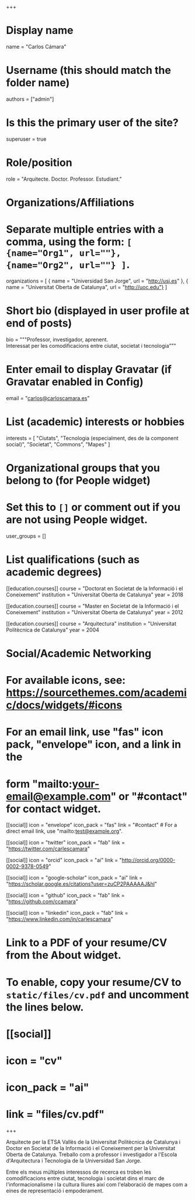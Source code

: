 +++
# Display name
name = "Carlos Cámara"

# Username (this should match the folder name)
authors = ["admin"]

# Is this the primary user of the site?
superuser = true

# Role/position
role = "Arquitecte. Doctor. Professor. Estudiant."

# Organizations/Affiliations
#   Separate multiple entries with a comma, using the form: `[ {name="Org1", url=""}, {name="Org2", url=""} ]`.
organizations = [ { name = "Universidad San Jorge", url = "http://usj.es" }, { name = "Universitat Oberta de Catalunya", url = "http://uoc.edu"} ]

# Short bio (displayed in user profile at end of posts)
bio = """Professor, investigador, aprenent.<br>
        Interessat per les comodificacions entre ciutat, societat i tecnologia"""

# Enter email to display Gravatar (if Gravatar enabled in Config)
email = "carlos@carloscamara.es"

# List (academic) interests or hobbies
interests = [
  "Ciutats",
  "Tecnologia (especialment, des de la component social)",
  "Societat",
  "Commons",
  "Mapes"
]

# Organizational groups that you belong to (for People widget)
#   Set this to `[]` or comment out if you are not using People widget.
user_groups = []

# List qualifications (such as academic degrees)
[[education.courses]]
  course = "Doctorat en Societat de la Informació i el Coneixement"
  institution = "Universitat Oberta de Catalunya"
  year = 2018

[[education.courses]]
  course = "Master en Societat de la Informació i el Coneixement"
  institution = "Universitat Oberta de Catalunya"
  year = 2012

[[education.courses]]
  course = "Arquitectura"
  institution = "Universitat Politècnica de Catalunya"
  year = 2004

# Social/Academic Networking
# For available icons, see: https://sourcethemes.com/academic/docs/widgets/#icons
#   For an email link, use "fas" icon pack, "envelope" icon, and a link in the
#   form "mailto:your-email@example.com" or "#contact" for contact widget.

[[social]]
  icon = "envelope"
  icon_pack = "fas"
  link = "#contact"  # For a direct email link, use "mailto:test@example.org".

[[social]]
  icon = "twitter"
  icon_pack = "fab"
  link = "https://twitter.com/carlescamara"

[[social]]
  icon = "orcid"
  icon_pack = "ai"
  link = "http://orcid.org/0000-0002-9378-0549"

[[social]]
  icon = "google-scholar"
  icon_pack = "ai"
  link = "https://scholar.google.es/citations?user=zuCP2PAAAAAJ&hl"

[[social]]
  icon = "github"
  icon_pack = "fab"
  link = "https://github.com/ccamara"

[[social]]
  icon = "linkedin"
  icon_pack = "fab"
  link = "https://www.linkedin.com/in/carlescamara"

# Link to a PDF of your resume/CV from the About widget.
# To enable, copy your resume/CV to `static/files/cv.pdf` and uncomment the lines below.
# [[social]]
#   icon = "cv"
#   icon_pack = "ai"
#   link = "files/cv.pdf"

+++

Arquitecte per la ETSA Vallès de la Universitat Politècnica de Catalunya i Doctor en Societat de la Informació i el Coneixement per la Universitat Oberta de Catalunya. Treballo com a professor i investigador a l'Escola d'Arquitectura i Tecnologia de la Universidad San Jorge.

Entre els meus múltiples interessos de recerca es troben les comodificacions entre ciutat, tecnologia i societat dins el marc de l'informacionalisme i la cultura lliures així com l'elaboració de mapes com a eines de representació i empoderament.
